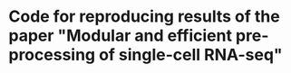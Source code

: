 # Code for reproducing results of the paper "Modular and efficient pre-processing of single-cell RNA-seq"